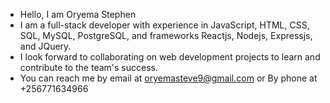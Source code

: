 - Hello, I am Oryema Stephen
- I am a full-stack developer with experience in JavaScript, HTML, CSS, SQL, MySQL, PostgreSQL, and frameworks Reactjs, Nodejs, Expressjs, and JQuery.
- I look forward to collaborating on web development projects to learn and contribute to the team's success.
- You can reach me by email at oryemasteve9@gmail.com or By phone at +256771634966

<!---
OryemaStephen/OryemaStephen is a ✨ special ✨ repository because its `README.md` (this file) appears on your GitHub profile.
You can click the Preview link to take a look at your changes.
--->

